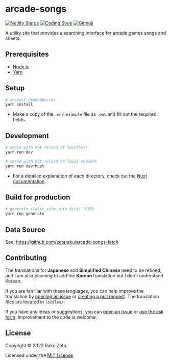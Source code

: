 # arcade-songs

[![Netlify Status](https://api.netlify.com/api/v1/badges/1c32f773-3a20-42a1-a8f7-ace6ec1a3ebc/deploy-status)](https://app.netlify.com/sites/arcade-songs/deploys) [![Coding Style](https://img.shields.io/badge/code_style-airbnb-%234B32C3)](https://github.com/airbnb/javascript) [![Gitmoji](https://img.shields.io/badge/commit_style-%20😜%20😍-%23FFDD67)](https://gitmoji.dev)

A utility site that provides a searching interface for arcade games songs and sheets.

## Prerequisites

- [Node.js](https://nodejs.org/)
- [Yarn](https://yarnpkg.com/)

## Setup

```sh
# install dependencies
yarn install
```

- Make a copy of the `.env.example` file as `.env` and fill out the required fields.

## Development

```sh
# serve with hot reload at localhost
yarn run dev

# serve with hot reload on local network
yarn run dev:host
```

- For a detailed explanation of each directory, check out the [Nuxt documentation](https://nuxtjs.org).

## Build for production

```sh
# generate static site into dist/ (CSR)
yarn run generate
```

## Data Source

See: <https://github.com/zetaraku/arcade-songs-fetch>

## Contributing

The translations for **Japanese** and **Simplified Chinese** need to be refined, and I am also planning to add the **Korean** translation but I don't understand Korean.

If you are familiar with these languages, you can help improve the translation by [opening an issue](https://github.com/zetaraku/arcade-songs/issues) or [creating a pull request](https://github.com/zetaraku/arcade-songs/pulls). The translation files are located in `locales/`.

If you have any ideas or suggestions, you can [open an issue](https://github.com/zetaraku/arcade-songs/issues) or [use the ask form](https://arcade-songs-report.zetaraku.dev/). Improvement to the code is welcome.

## License

Copyright © 2022 Raku Zeta.

Licensed under the [MIT License](./LICENSE).
